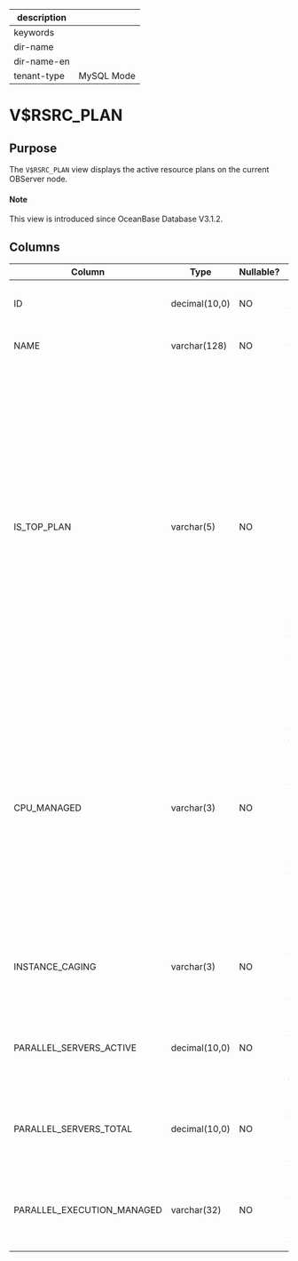 |description||
|---|---|
|keywords||
|dir-name||
|dir-name-en||
|tenant-type|MySQL Mode|

# V$RSRC_PLAN

## Purpose

The `V$RSRC_PLAN` view displays the active resource plans on the current OBServer node.

<main id="notice" type='explain'>
  <h4>Note</h4>
  <p>This view is introduced since OceanBase Database V3.1.2. </p>
</main>

## Columns

| Column | Type | Nullable? | Description |
|----------------------------|---------------|------------|--------------------------------------------------------------------------------|
| ID | decimal(10,0) | NO | The globally unique ID of the resource plan. |
| NAME | varchar(128) | NO | The name of the resource plan. |
| IS_TOP_PLAN | varchar(5) | NO | Indicates whether the current resource plan is the current top-level plan. Valid values:  </li><li> `TRUE`: The current resource plan is the current top-level plan.    </li><li> `FALSE`: The current resource plan is a subplan under the current top-level plan.<br>At present, the value of this column is fixed to `TRUE` in OceanBase Database. |
| CPU_MANAGED | varchar(3) | NO | Indicates whether parameters for managing the CPU utilization have been configured in the current resource plan. Valid values:  </li><li> `ON`: Yes.    </li><li> `OFF`: No. <br> At present, the value of this column is fixed to `ON` in OceanBase Database. |
| INSTANCE_CAGING | varchar(3) | NO | This column is used only for compatibility, and the value is fixed to `NULL`. |
| PARALLEL_SERVERS_ACTIVE | decimal(10,0) | NO | This column is used only for compatibility, and the value is fixed to `NULL`. |
| PARALLEL_SERVERS_TOTAL | decimal(10,0) | NO | This column is used only for compatibility, and the value is fixed to `NULL`. |
| PARALLEL_EXECUTION_MANAGED | varchar(32) | NO | This column is used only for compatibility, and the value is fixed to `NULL`. |
